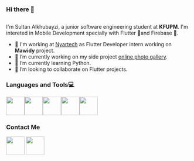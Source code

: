 ### Hi there 👋

##

I'm Sultan Alkhubayzi, a junior software engineering student at **KFUPM**. I'm intereted in Mobile Development specially with Flutter 💙and Firebase 🧡.


- 💼 I'm working at [Nyartech](https://github.com/nyartech) as Flutter Developer intern working on **Mawidy** project.
- 🔭 I’m currently working on my side project [online photo gallery](https://github.com/Sultan-dev/online_photo_gallery).
- 🌱 I’m currently learning Python.
- 👯 I’m looking to collaborate on Flutter projects.






### Languages and Tools💻


[<img src="https://user-images.githubusercontent.com/80318856/151713183-a863a2b0-45f7-43d6-84c0-c3aa129f6c11.png" width="50" height="50">](https://flutter.dev/)[<img src="https://user-images.githubusercontent.com/80318856/151713181-a62eaffc-e6bb-4a06-8089-8dabb2abfe8e.png" width="50" height="50">](https://bit.ly/3HgQQbY)[<img src="https://user-images.githubusercontent.com/80318856/151713172-f2a48398-5bb9-433f-8f5d-e56e096bcfb7.png" width="50" height="50">](https://dart.dev/)[<img src="https://user-images.githubusercontent.com/80318856/151713192-49cf0bd8-8eb0-4f7d-8d2e-1ec5f5cbbb5c.png" width="50" height="50">](https://www.java.com/en/)[<img src="https://user-images.githubusercontent.com/80318856/151713180-64fb7b1d-106c-4fc0-96a9-1935c6be6667.png" width="50" height="50">](https://www.python.org/)







### Contact Me


[<img src="https://user-images.githubusercontent.com/80318856/151713701-10f26dc6-39de-4b55-bbac-617f8b652b10.png" width="50" height="50">](https://bit.ly/3ASfwFm)
[<img src="https://user-images.githubusercontent.com/80318856/151713704-ee00695d-906d-4f7f-8f98-abd687572303.png" width="50" height="50">](mailto:s.alkhubayzi@gmail.com)

